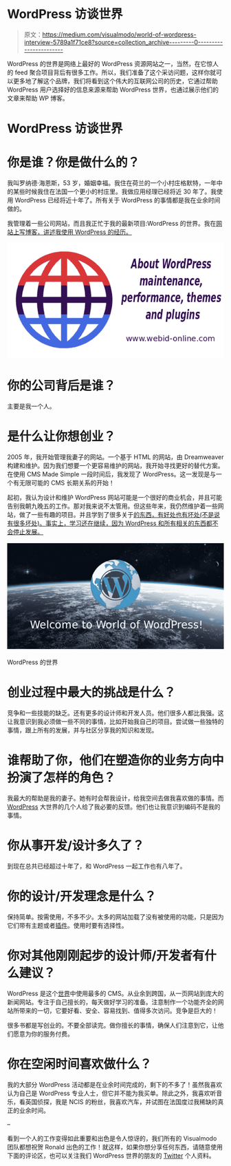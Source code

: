 # WordPress 访谈世界

> 原文：<https://medium.com/visualmodo/world-of-wordpress-interview-5789a1f71ce8?source=collection_archive---------0----------------------->

WordPress 的世界是网络上最好的 WordPress 资源网站之一，当然，在它惊人的 feed 聚合项目背后有很多工作。所以，我们准备了这个采访问题，这样你就可以更多地了解这个品牌，我们将看到这个伟大的互联网公司的历史，它通过帮助 WordPress 用户选择好的信息来源来帮助 WordPress 世界，也通过展示他们的文章来帮助 WP 博客。

# WordPress 访谈世界

# 你是谁？你是做什么的？

我叫罗纳德·海恩斯，53 岁，婚姻幸福。我住在荷兰的一个小村庄格默特，一年中的某些时候我住在法国一个更小的村庄里。我做应用经理已经将近 30 年了。我使用 WordPress 已经将近十年了。所有关于 WordPress 的事情都是我在业余时间做的。

我管理着一些公司网站，而且我正忙于我的最新项目:WordPress 的世界。我在[网站上写博客，讲述我使用 WordPress 的经历。](https://www.webid-online.com/)

![](img/4baed9ec9f858b481bd74cba87cdc268.png)

# 你的公司背后是谁？

主要是我一个人。

# 是什么让你想创业？

2005 年，我开始管理我妻子的网站。一个基于 HTML 的网站，由 Dreamweaver 构建和维护。因为我们想要一个更容易维护的网站，我开始寻找更好的替代方案。在使用 CMS Made Simple 一段时间后，我发现了 WordPress。这一发现是与一个有无限可能的 CMS 长期关系的开始！

起初，我认为设计和维护 WordPress 网站可能是一个很好的商业机会，并且可能告别我朝九晚五的工作。那对我来说不太管用。但这些年来，我仍然维护着一些网站，做了一些有趣的项目。并且学到了很多关于[的东西，有好处也有坏处(不是说有很多坏处)。事实上，学习还在继续，因为 WordPress 和所有相关的东西都不会停止发展。](https://visualmodo.com/)

![](img/a4d765f545bf5bf18f637a8a956ec80b.png)

WordPress 的世界

# 创业过程中最大的挑战是什么？

竞争和一些技能的缺乏。还有更多的设计师和开发人员。他们很多人都比我强。这让我意识到我必须做一些不同的事情，比如开始我自己的项目。尝试做一些独特的事情，跟上所有的发展，并与社区分享我的知识和发现。

# 谁帮助了你，他们在塑造你的业务方向中扮演了怎样的角色？

我最大的帮助是我的妻子。她有时会帮我设计，给我空间去做我喜欢做的事情。而 [WordPress](https://visualmodo.com/wordpress-themes/) 大世界的几个人给了我必要的反馈。他们也让我意识到编码不是我的事情。

# 你从事开发/设计多久了？

到现在总共已经超过十年了，和 WordPress 一起工作也有八年了。

# 你的设计/开发理念是什么？

保持简单。按需使用，不多不少。太多的网站加载了没有被使用的功能，只是因为它们带有主题或者[插件](https://visualmodo.com/blog/)。使用时要有选择性。

# 你对其他刚刚起步的设计师/开发者有什么建议？

WordPress 是这个[世界](https://www.worldofwp.com/articles/)中使用最多的 CMS。从业余到跨国，从一页网站到庞大的新闻网站。专注于自己擅长的，每天做好学习的准备。注意制作一个功能齐全的网站所带来的一切，它要好看、安全、容易找到、值得多次访问。竞争是巨大的！

很多书都是写创业的。不要全部读完。做你擅长的事情，确保人们注意到它，让他们愿意为你的服务付费。

# 你在空闲时间喜欢做什么？

我的大部分 WordPress 活动都是在业余时间完成的，剩下的不多了！虽然我喜欢认为自己是 WordPress 专业人士，但它并不能为我买单。除此之外，我喜欢听音乐，看英国侦探，我是 NCIS 的粉丝，我喜欢汽车，并试图在法国度过我稀缺的真正的业余时间。

–

看到一个人的工作变得如此重要和出色是令人惊讶的，我们所有的 Visualmodo 团队都想祝贺 Ronald 出色的工作！就这样，如果你想分享任何东西，请随意使用下面的评论区，也可以关注我们 WordPress 世界的朋友的 [Twitter](https://twitter.com/worldofwpress) 个人资料。